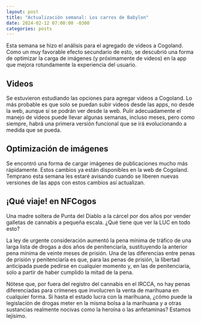 ```yaml
---
layout: post
title: "Actualización semanal: Los carros de Babylon"
date: 2024-02-12 07:00:00 -0300
categories: posts
---
```


Esta semana se hizo el análisis para el agregado de videos a Cogoland. Como un muy favorable efecto secundario de esto, se descubrió una forma de optimizar la carga de imágenes (y próximamente de videos) en la app que mejora rotundamente la experiencia del usuario.

## Videos

Se estuvieron estudiando las opciones para agregar videos a Cogoland. Lo más probable es que solo se puedan subir videos desde las apps, no desde la web, aunque sí se podrán ver desde la web. Pulir adecuadamente el manejo de videos puede llevar algunas semanas, incluso meses, pero como siempre, habrá una primera versión funcional que se irá evolucionando a medida que se pueda.

## Optimización de imágenes

Se encontró una forma de cargar imágenes de publicaciones mucho más rápidamente. Estos cambios ya están disponibles en la web de Cogoland. Temprano esta semana les estaré avisando cuando se liberen nuevas versiones de las apps con estos cambios así actualizan.

## ¡Qué viaje! en NFCogos

Una madre soltera de Punta del Diablo a la cárcel por dos años por vender galletas de cannabis a pequeña escala. ¿Qué tiene que ver la LUC en todo esto?

La ley de urgente consideración aumentó la pena mínima de tráfico de una larga lista de drogas a dos años de penitenciaría, sustituyendo la anterior pena mínima de veinte meses de prisión. Una de las diferencias entre penas de prisión y penitenciaría es que, para las penas de prisión, la libertad anticipada puede pedirse en cualquier momento y, en las de penitenciaría, solo a partir de haber cumplido la mitad de la pena.

Nótese que, por fuera del registro del cannabis en el IRCCA, no hay penas diferenciadas para crímenes que involucren la venta de marihuana en cualquier forma. Si hasta el estado lucra con la marihuana, ¿cómo puede la legislación de drogas meter en la misma bolsa a la marihuana y a otras sustancias realmente nocivas como la heroína o las anfetaminas? Estamos lejísimo.
